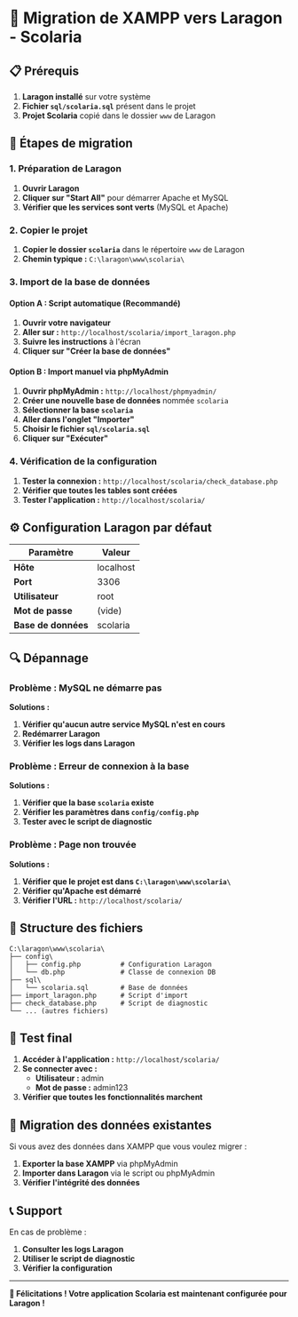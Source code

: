 # 🚀 Migration de XAMPP vers Laragon - Scolaria

## 📋 **Prérequis**

1. **Laragon installé** sur votre système
2. **Fichier `sql/scolaria.sql`** présent dans le projet
3. **Projet Scolaria** copié dans le dossier `www` de Laragon

## 🔧 **Étapes de migration**

### **1. Préparation de Laragon**

1. **Ouvrir Laragon**
2. **Cliquer sur "Start All"** pour démarrer Apache et MySQL
3. **Vérifier que les services sont verts** (MySQL et Apache)

### **2. Copier le projet**

1. **Copier le dossier `scolaria`** dans le répertoire `www` de Laragon
2. **Chemin typique :** `C:\laragon\www\scolaria\`

### **3. Import de la base de données**

#### **Option A : Script automatique (Recommandé)**

1. **Ouvrir votre navigateur**
2. **Aller sur :** `http://localhost/scolaria/import_laragon.php`
3. **Suivre les instructions** à l'écran
4. **Cliquer sur "Créer la base de données"**

#### **Option B : Import manuel via phpMyAdmin**

1. **Ouvrir phpMyAdmin :** `http://localhost/phpmyadmin/`
2. **Créer une nouvelle base de données** nommée `scolaria`
3. **Sélectionner la base `scolaria`**
4. **Aller dans l'onglet "Importer"**
5. **Choisir le fichier `sql/scolaria.sql`**
6. **Cliquer sur "Exécuter"**

### **4. Vérification de la configuration**

1. **Tester la connexion :** `http://localhost/scolaria/check_database.php`
2. **Vérifier que toutes les tables sont créées**
3. **Tester l'application :** `http://localhost/scolaria/`

## ⚙️ **Configuration Laragon par défaut**

| Paramètre | Valeur |
|-----------|--------|
| **Hôte** | localhost |
| **Port** | 3306 |
| **Utilisateur** | root |
| **Mot de passe** | (vide) |
| **Base de données** | scolaria |

## 🔍 **Dépannage**

### **Problème : MySQL ne démarre pas**

**Solutions :**
1. **Vérifier qu'aucun autre service MySQL n'est en cours**
2. **Redémarrer Laragon**
3. **Vérifier les logs dans Laragon**

### **Problème : Erreur de connexion à la base**

**Solutions :**
1. **Vérifier que la base `scolaria` existe**
2. **Vérifier les paramètres dans `config/config.php`**
3. **Tester avec le script de diagnostic**

### **Problème : Page non trouvée**

**Solutions :**
1. **Vérifier que le projet est dans `C:\laragon\www\scolaria\`**
2. **Vérifier qu'Apache est démarré**
3. **Vérifier l'URL :** `http://localhost/scolaria/`

## 📁 **Structure des fichiers**

```
C:\laragon\www\scolaria\
├── config\
│   ├── config.php          # Configuration Laragon
│   └── db.php              # Classe de connexion DB
├── sql\
│   └── scolaria.sql        # Base de données
├── import_laragon.php      # Script d'import
├── check_database.php      # Script de diagnostic
└── ... (autres fichiers)
```

## 🎯 **Test final**

1. **Accéder à l'application :** `http://localhost/scolaria/`
2. **Se connecter avec :**
   - **Utilisateur :** admin
   - **Mot de passe :** admin123
3. **Vérifier que toutes les fonctionnalités marchent**

## 🔄 **Migration des données existantes**

Si vous avez des données dans XAMPP que vous voulez migrer :

1. **Exporter la base XAMPP** via phpMyAdmin
2. **Importer dans Laragon** via le script ou phpMyAdmin
3. **Vérifier l'intégrité des données**

## 📞 **Support**

En cas de problème :
1. **Consulter les logs Laragon**
2. **Utiliser le script de diagnostic**
3. **Vérifier la configuration**

---

**🎉 Félicitations ! Votre application Scolaria est maintenant configurée pour Laragon !**
